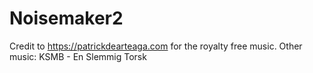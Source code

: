 # Noisemaker2
Credit to https://patrickdearteaga.com for the royalty free music.
Other music: KSMB - En Slemmig Torsk
